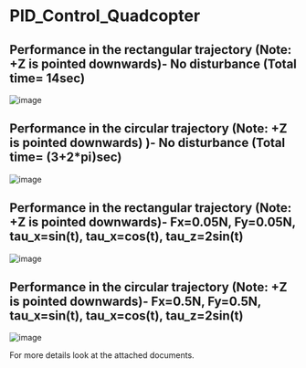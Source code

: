 # PID_Control_Quadcopter
## Performance in the rectangular trajectory (Note: +Z is pointed downwards)- No disturbance (Total time= 14sec)
![image](https://github.com/Alvin-pc/PID_Control_Quadcopter/assets/105581851/2e740b1e-3559-4c88-9548-bec66804deff)
## Performance in the circular trajectory (Note: +Z is pointed downwards) )- No disturbance (Total time= (3+2*pi)sec)
![image](https://github.com/Alvin-pc/PID_Control_Quadcopter/assets/105581851/0e9ed1a7-e3be-4da5-8a6c-2423c1e6c607)
## Performance in the rectangular trajectory (Note: +Z is pointed downwards)- Fx=0.05N, Fy=0.05N, tau_x=sin(t), tau_x=cos(t), tau_z=2sin(t)
![image](https://github.com/Alvin-pc/PID_Control_Quadcopter/assets/105581851/a9b3bb7c-36f0-4139-924c-b216cb3bfe98)
## Performance in the circular trajectory (Note: +Z is pointed downwards)- Fx=0.5N, Fy=0.5N, tau_x=sin(t), tau_x=cos(t), tau_z=2sin(t)
![image](https://github.com/Alvin-pc/PID_Control_Quadcopter/assets/105581851/3df6e7f4-917d-4ff5-bc9d-efb25c11a11d)

For more details look at the attached documents.

